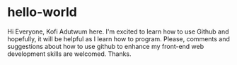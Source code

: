 # hello-world
Hi Everyone,
Kofi Adutwum here. I'm excited to learn how to use Github and hopefully, it will be helpful as I learn how to program. Please, comments and suggestions about how to use github to enhance my front-end web development skills are welcomed. 
Thanks.
